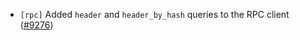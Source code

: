 - `[rpc]` Added `header` and `header_by_hash` queries to the RPC client
  ([#9276](https://github.com/tendermint/tendermint/issues/9276))